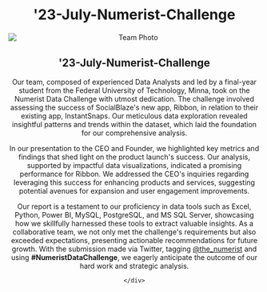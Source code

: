 <!DOCTYPE html>
<html>
<head>
    <h1>'23-July-Numerist-Challenge
    </h1>
    <style>
        body {
            text-align: center;
        }
        .summary {
            max-width: 800px;
            margin: 0 auto;
        }
        img {
            display: block;
            margin: 20px auto;
            max-width: 100%;
        }
    </style>
</head>
<body>
    <div class="summary">
        <img src="your_image_url_here" alt="Team Photo">
        <h2>'23-July-Numerist-Challenge</h2>
        <p>Our team, composed of experienced Data Analysts and led by a final-year student from the Federal University of Technology, Minna, took on the Numerist Data Challenge with utmost dedication. The challenge involved assessing the success of SocialBlaze's new app, Ribbon, in relation to their existing app, InstantSnaps. Our meticulous data exploration revealed insightful patterns and trends within the dataset, which laid the foundation for our comprehensive analysis.
        </p>
         <p>In our presentation to the CEO and Founder, we highlighted key metrics and findings that shed light on the product launch's success. Our analysis, supported by impactful data visualizations, indicated a promising performance for Ribbon. We addressed the CEO's inquiries regarding leveraging this success for enhancing products and services, suggesting potential avenues for expansion and user engagement improvements.
         </p>
        <p>Our report is a testament to our proficiency in data tools such as Excel, Python, Power BI, MySQL, PostgreSQL, and MS SQL Server, showcasing how we skillfully harnessed these tools to extract valuable insights. As a collaborative team, we not only met the challenge's requirements but also exceeded expectations, presenting actionable recommendations for future growth. With the submission made via Twitter, tagging <a href="https://twitter.com/the_numerist">@the_numerist</a> and using <strong>#NumeristDataChallenge</strong>, we eagerly anticipate the outcome of our hard work and strategic analysis.
        </p>
        
    </div>
</body>
</html>
